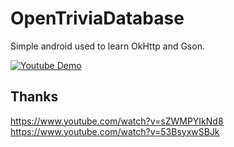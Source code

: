 # OpenTriviaDatabase

Simple android used to learn OkHttp and Gson.

[![Youtube Demo](https://img.youtube.com/vi/0qccwaQVxnU/0.jpg)](https://www.youtube.com/watch?v=0qccwaQVxnU)

## Thanks

https://www.youtube.com/watch?v=sZWMPYIkNd8
https://www.youtube.com/watch?v=53BsyxwSBJk
